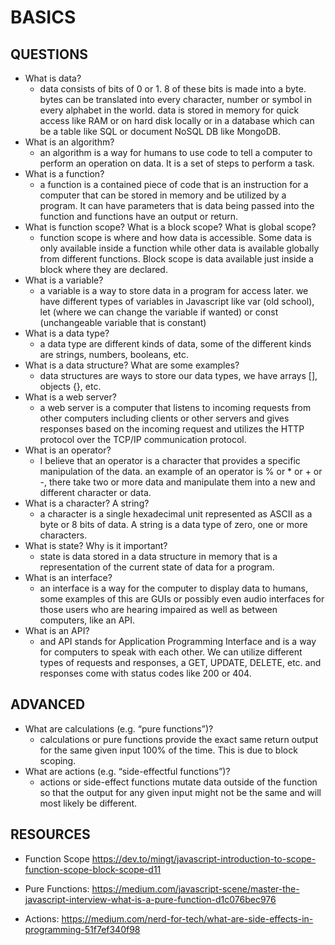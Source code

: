 # BASICS

## QUESTIONS

- What is data?
  - data consists of bits of 0 or 1. 8 of these bits is made into a byte. bytes can be translated into every character, number or symbol in every alphabet in the world. data is stored in memory for quick access like RAM or on hard disk locally or in a database which can be a table like SQL or document NoSQL DB like MongoDB.
- What is an algorithm?
  - an algorithm is a way for humans to use code to tell a computer to perform an operation on data. It is a set of steps to perform a task.
- What is a function?
  - a function is a contained piece of code that is an instruction for a computer that can be stored in memory and be utilized by a program. It can have parameters that is data being passed into the function and functions have an output or return.
- What is function scope? What is a block scope? What is global scope?
  - function scope is where and how data is accessible. Some data is only available inside a function while other data is available globally from different functions. Block scope is data available just inside a block where they are declared.
- What is a variable?
  - a variable is a way to store data in a program for access later. we have different types of variables in Javascript like var (old school), let (where we can change the variable if wanted) or const (unchangeable variable that is constant)
- What is a data type?
  - a data type are different kinds of data, some of the different kinds are strings, numbers, booleans, etc.
- What is a data structure? What are some examples?
  - data structures are ways to store our data types, we have arrays [], objects {}, etc.
- What is a web server?
  - a web server is a computer that listens to incoming requests from other computers including clients or other servers and gives responses based on the incoming request and utilizes the HTTP protocol over the TCP/IP communication protocol.
- What is an operator?
  -  I believe that an operator is a character that provides a specific manipulation of the data. an example of an operator is % or * or + or -, there take two or more data and manipulate them into a new and different character or data.
- What is a character? A string?
  - a character is a single hexadecimal unit represented as ASCII as a byte or 8 bits of data. A string is a data type of zero, one or more characters.
- What is state? Why is it important?
  - state is data stored in a data structure in memory that is a representation of the current state of data for a program.
- What is an interface?
  - an interface is a way for the computer to display data to humans, some examples of this are GUIs or possibly even audio interfaces for those users who are hearing impaired as well as between computers, like an API.
- What is an API?
  - and API stands for Application Programming Interface and is a way for computers to speak with each other. We can utilize different types of requests and responses, a GET, UPDATE, DELETE, etc. and responses come with status codes like 200 or 404.

## ADVANCED

- What are calculations (e.g. “pure functions”)?
  - calculations or pure functions provide the exact same return output for the same given input 100% of the time. This is due to block scoping.
- What are actions (e.g. “side-effectful functions”)?
  - actions or side-effect functions mutate data outside of the function so that the output for any given input might not be the same and will most likely  be different.

## RESOURCES

- Function Scope
  https://dev.to/mingt/javascript-introduction-to-scope-function-scope-block-scope-d11

- Pure Functions: https://medium.com/javascript-scene/master-the-javascript-interview-what-is-a-pure-function-d1c076bec976

- Actions: https://medium.com/nerd-for-tech/what-are-side-effects-in-programming-51f7ef340f98
